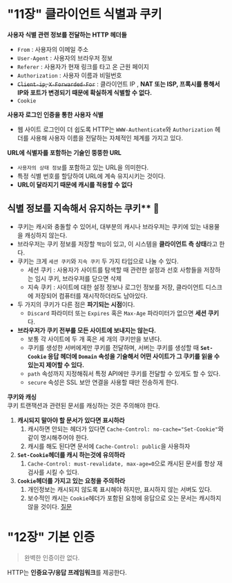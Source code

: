 
# "11장" 클라이언트 식별과 쿠키

**사용자 식별 관련 정보를 전달하는 HTTP 헤더들**  
- `From`            : 사용자의 이메일 주소
- `User-Agent`      : 사용자의 브라우저 정보
- `Referer`         : 사용자가 현재 링크를 타고 온 근원 페이지
- `Authorization`   : 사용자 이름과 비밀번호
- ~~`Client-ip`, `X-Forwarded-For`~~ : 클라이언트 IP , **NAT 또는 ISP, 프록시를 통해서 IP와 포트가 변경되기 때문에 확실하게 식별할 수 없다.**
- `Cookie` 
  
**사용자 로그인 인증을 통한 사용자 식별**  
- 웹 사이트 로그인이 더 쉽도록 HTTP는 `WWW-Authenticate`와 `Authorization` 헤더를 사용해 사용자 이름을 전달하는 자체적인 체계를 가지고 있다.  
  
**URL에 식별자를 포함하는 기술인 뚱뚱한 URL**  
- `사용자의 상태 정보`를 포함하고 있는 URL을 의미한다.
- 특정 식별 번호를 할당하여 URL에 계속 유지시키는 것이다.
- **URL이 달라지기 때문에 캐시를 적용할 수 없다**
  
## 식별 정보를 지속해서 유지하는 쿠키** 📌  

- 쿠키는 캐시와 충돌할 수 있어서, 대부분의 캐시나 브라우저는 쿠키에 있는 내용물을 캐싱하지 않는다.  
- 브라우저는 쿠키 정보를 저장할 `책임`이 있고, 이 시스템을 **클라이언트 측 상태**라고 한다.
- 쿠키는 크게 `세션 쿠키`와 `지속 쿠키` 두 가지 타입으로 나눌 수 있다.
  - 세션 쿠키 : 사용자가 사이트를 탐색할 때 관련한 설정과 선호 사항들을 저장하는 임시 쿠키, 브라우저를 닫으면 삭제
  - 지속 쿠키 : 사이트에 대한 설정 정보나 로그인 정보를 저장, 클라이언트 디스크에 저장되어 컴퓨터를 재시작하더라도 남아있다.
- 두 가지의 쿠키가 다른 점은 **파기되는 시점**이다.
  - `Discard` 파라미터 또는 `Expires` 혹은 `Max-Age` 파라미터가 없으면 **세션 쿠키**다.
- **브라우저가 쿠키 전부를 모든 사이트에 보내지는 않는다.**
  - 보통 각 사이트에 두 개 혹은 세 개의 쿠키만을 보낸다.
  - 쿠키를 생성한 서버에게만 쿠키를 전달하며, 서버는 쿠키를 생성할 때 **`Set-Cookie` 응답 헤더에 `Domain` 속성을 기술해서 어떤 사이트가 그 쿠키를 읽을 수 있는지 제어할 수 있다.**
  - `path` 속성까지 지정해줘서 특정 API에만 쿠키를 전달할 수 있게도 할 수 있다.
  - `secure` 속성은 SSL 보안 연결을 사용할 때만 전송하게 한다.
  
**쿠키와 캐싱**  
쿠키 트랜잭션과 관련된 문서를 캐싱하는 것은 주의해야 한다.  
  
1. **캐시되지 말아야 할 문서가 있다면 표시하라**
   1. 캐시하면 안되는 헤더가 있다면 `Cache-Control: no-cache="Set-Cookie"`와 같이 명시해주어야 한다.
   2. 캐시를 해도 된다면 문서에 `Cache-Control: public`을 사용하자
2. **`Set-Cookie`헤더를 캐시 하는것에 유의하라**
   1. `Cache-Control: must-revalidate, max-age=0`으로 캐시된 문서를 항상 재검사를 시킬 수 있다.
3. **`Cookie`헤더를 가지고 있는 요청을 주의하라**
   1. 개인정보는 캐시되지 않도록 표시해야 하지만, 표시하지 않는 서버도 있다.
   2. 보수적인 캐시는 `Cookie`헤더가 포함된 요청에 응답으로 오는 문서는 캐시하지 않을 것이다. [질문](https://github.com/SeolYoungKim/http-definitive-guide-study/issues/21)

# "12장" 기본 인증

> 완벽한 인증이란 없다.
  
HTTP는 **인증요구/응답 프레임워크**를 제공한다.  

